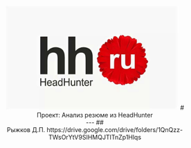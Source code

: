 <center> <img src = https://raw.githubusercontent.com/AndreyRysistov/DatasetsForPandas/main/hh%20label.jpg alt="drawing" style="width:400px;">
# <center> Проект: Анализ резюме из HeadHunter </center>
---
## <center> Рыжков Д.П.  
https://drive.google.com/drive/folders/1QnQzz-TWsOrYtV9SIHMQJTITnZp1Hlqs
